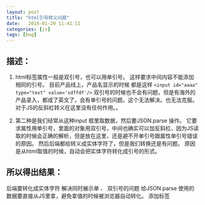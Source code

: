 ```yaml
--- 
layout: post
title: "html引号转义问题"
date:   2016-01-29 11:41:11
categories: [js]
tags: [bug]
---
```


## 描述：

1. html标签属性一般是双引号，也可以用单引号。 这样要求中间内容不能添加相同的引号。 
目前产品线上，产品名显示的时候 都是这样 `<input id="aaaa" type="text" value='sdffdf'/>`
双引号的时候也不会有问题，但是有海外的产品录入，都成了英文了，会有单引号的问题。这个无法解决。也无法克服。对于JS的反斜杠转义在这里没有任何作用。。

2. 第二种是我们经常从这种input 框里取数据，然后要JSON.parse 操作。 它要求属性用单引号，里面的对象用双引号，中间也确实可以加反斜杠，因为JS读取的时候会正确的解析，但是放在这里，还是避不开单引号跟属性单引号错误的原因。
然后后端都给转义成实体字符了，但是我们转换还是有问题。 原因是从html取值的时候，自动会把实体字符转化成引号的形式。

## 所以得出结果：

后端要转化成实体字符  解决同时展示单 、 双引号的问题
给JSON.parse 使用的数据要直接从JS里拿，避免拿值的时候被浏览器自动转化。 
添加标签


